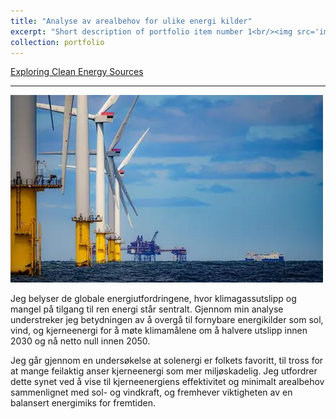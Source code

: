 ```yaml
---
title: "Analyse av arealbehov for ulike energi kilder"
excerpt: "Short description of portfolio item number 1<br/><img src='images/wind_mill.png'>"
collection: portfolio
---
```


[Exploring Clean Energy Sources](https://storymaps.arcgis.com/stories/e542abf8726b4b7dbb1b5712b9b38c79)

-----

![Clean Energy Analysis](images/wind_mill.png)

Jeg belyser de globale energiutfordringene, hvor klimagassutslipp og mangel på tilgang til ren energi står sentralt. Gjennom min analyse understreker jeg betydningen av å overgå til fornybare energikilder som sol, vind, og kjerneenergi for å møte klimamålene om å halvere utslipp innen 2030 og nå netto null innen 2050.

Jeg går gjennom en undersøkelse at solenergi er folkets favoritt, til tross for at mange feilaktig anser kjerneenergi som mer miljøskadelig. Jeg utfordrer dette synet ved å vise til kjerneenergiens effektivitet og minimalt arealbehov sammenlignet med sol- og vindkraft, og fremhever viktigheten av en balansert energimiks for fremtiden. 






